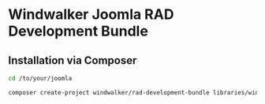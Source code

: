 # Windwalker Joomla RAD Development Bundle

## Installation via Composer

``` bash
cd /to/your/joomla

composer create-project windwalker/rad-development-bundle libraries/windwalker-bundles/DevelopmentBundle 1.*
```



